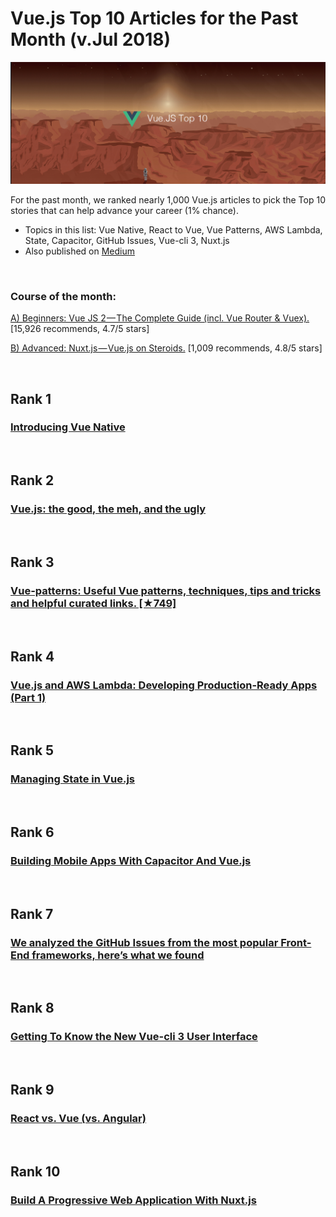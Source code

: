 # Vue.js Top 10 Articles for the Past Month (v.Jul 2018)

<img src="july-vue-top10.jpg" width="800" alt="Mybridge"></a>

For the past month, we ranked nearly 1,000 Vue.js articles to pick the Top 10 stories that can help advance your career (1% chance).

* Topics in this list: Vue Native, React to Vue, Vue Patterns, AWS Lambda, State, Capacitor, GitHub Issues, Vue-cli 3, Nuxt.js
* Also published on [Medium](https://goo.gl/2M9nRX)

<br>

### Course of the month:

[A) Beginners: Vue JS 2 — The Complete Guide (incl. Vue Router & Vuex).](http://bit.ly/2CZ1kvh) [15,926 recommends, 4.7/5 stars]

[B) Advanced: Nuxt.js — Vue.js on Steroids.](http://bit.ly/2GU4V01) [1,009 recommends, 4.8/5 stars]

<br>

## Rank 1
### [Introducing Vue Native](https://blog.geekyants.com/introducing-vue-native-b66f71d50438?utm_source=mybridge&utm_medium=blog&utm_campaign=read_more)


<br>

## Rank 2
### [Vue.js: the good, the meh, and the ugly](https://medium.com/@Pier/vue-js-the-good-the-meh-and-the-ugly-82800bbe6684?utm_source=mybridge&utm_medium=blog&utm_campaign=read_more)


<br>

## Rank 3
### [Vue-patterns: Useful Vue patterns, techniques, tips and tricks and helpful curated links. [★749]](https://github.com/learn-vuejs/vue-patterns?utm_source=mybridge&utm_medium=blog&utm_campaign=read_more)


<br>

## Rank 4
### [Vue.js and AWS Lambda: Developing Production-Ready Apps (Part 1)](https://auth0.com/blog/vue-js-and-lambda-developing-production-ready-apps-part-1?utm_source=mybridge&utm_medium=blog&utm_campaign=read_more)


<br>

## Rank 5
### [Managing State in Vue.js](https://medium.com/fullstackio/managing-state-in-vue-js-23a0352b1c87?utm_source=mybridge&utm_medium=blog&utm_campaign=read_more)


<br>

## Rank 6
### [Building Mobile Apps With Capacitor And Vue.js](https://www.smashingmagazine.com/2018/07/mobile-apps-capacitor-vue-js?utm_source=mybridge&utm_medium=blog&utm_campaign=read_more)


<br>

## Rank 7
### [We analyzed the GitHub Issues from the most popular Front-End frameworks, here’s what we found](https://building.lang.ai/we-analyzed-the-github-issues-from-the-most-popular-front-end-frameworks-heres-what-we-found-c3491b26ec95?utm_source=mybridge&utm_medium=blog&utm_campaign=read_more)


<br>

## Rank 8
### [Getting To Know the New Vue-cli 3 User Interface](https://blog.usejournal.com/getting-to-know-the-new-vue-cli-3-user-interface-a173b00128bd?utm_source=mybridge&utm_medium=blog&utm_campaign=read_more)


<br>

## Rank 9
### [React vs. Vue (vs. Angular)](https://medium.com/fundbox-engineering/react-vs-vue-vs-angular-163f1ae7be56?utm_source=mybridge&utm_medium=blog&utm_campaign=read_more)


<br>

## Rank 10
### [Build A Progressive Web Application With Nuxt.js](https://scotch.io/tutorials/build-a-progressive-web-application-with-nuxtjs?utm_source=mybridge&utm_medium=blog&utm_campaign=read_more)
